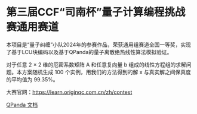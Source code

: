 # 第三届CCF“司南杯”量子计算编程挑战赛通用赛道
本项目是“量子纠缠”小队2024年的参赛作品，荣获通用组赛道全国一等奖，实现了基于LCU块编码以及基于QPanda的量子离散绝热线性算法模拟验证。

对于任意 2 × 2 维的厄密系数矩阵 A 和任意复向量 b 组成的线性方程组的求解问题。本方案随机生成 100 个实例，用我们的方法得到的解 x 与真实解之间保真度的平均值为 99.35%。

大赛官网：https://learn.originqc.com.cn/zh/contest

[QPanda 文档](https://qpanda-tutorial.readthedocs.io/zh/latest/index.html)
